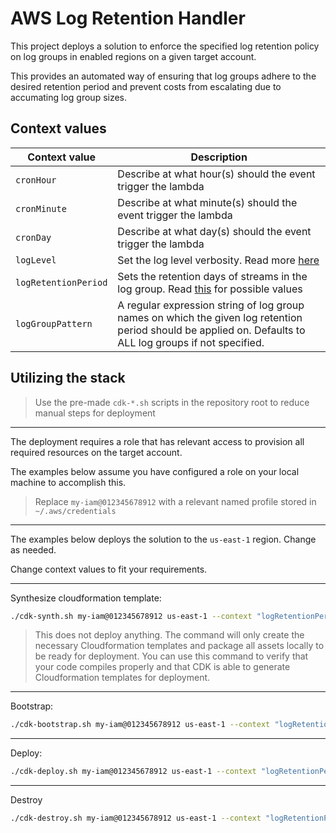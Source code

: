# AWS Log Retention Handler

This project deploys a solution to enforce the specified log retention policy on log groups in enabled regions on a given target account.

This provides an automated way of ensuring that log groups adhere to the desired retention period and prevent costs from escalating due to accumating log group sizes.

## Context values

| Context value        | Description                                                                                                                                                                       |
| -------------------- | --------------------------------------------------------------------------------------------------------------------------------------------------------------------------------- |
| `cronHour`           | Describe at what hour(s) should the event trigger the lambda                                                                                                                      |
| `cronMinute`         | Describe at what minute(s) should the event trigger the lambda                                                                                                                    |
| `cronDay`            | Describe at what day(s) should the event trigger the lambda                                                                                                                       |
| `logLevel`           | Set the log level verbosity. Read more [here](https://docs.powertools.aws.dev/lambda/typescript/latest/core/logger/#log-levels)                                                   |
| `logRetentionPeriod` | Sets the retention days of streams in the log group. Read [this](https://docs.aws.amazon.com/cdk/api/v2/docs/aws-cdk-lib.aws_logs.RetentionDays.html#members) for possible values |
| `logGroupPattern`    | A regular expression string of log group names on which the given log retention period should be applied on. Defaults to ALL log groups if not specified.                         |

## Utilizing the stack

> Use the pre-made `cdk-*.sh` scripts in the repository root to reduce manual steps for deployment

---

The deployment requires a role that has relevant access to provision all required resources on the target account.

The examples below assume you have configured a role on your local machine to accomplish this.

> Replace `my-iam@012345678912` with a relevant named profile stored in `~/.aws/credentials`

---

The examples below deploys the solution to the `us-east-1` region. Change as needed.

Change context values to fit your requirements.

---

Synthesize cloudformation template:

```bash
./cdk-synth.sh my-iam@012345678912 us-east-1 --context "logRetentionPeriod=ONE_DAY" --context "logGroupPattern=(\/aws\/lambda\/|API-Gateway-Execution).*"
```

> This does not deploy anything. The command will only create the necessary Cloudformation templates and package all assets locally to be ready for deployment. You can use this command to verify that your code compiles properly and that CDK is able to generate Cloudformation templates for deployment.

---

Bootstrap:

```bash
./cdk-bootstrap.sh my-iam@012345678912 us-east-1 --context "logRetentionPeriod=ONE_DAY" --context "logGroupPattern=(\/aws\/lambda\/|API-Gateway-Execution).*"
```

---

Deploy:

```bash
./cdk-deploy.sh my-iam@012345678912 us-east-1 --context "logRetentionPeriod=ONE_DAY" --context "logGroupPattern=(\/aws\/lambda\/|API-Gateway-Execution).*"
```

---

Destroy

```bash
./cdk-destroy.sh my-iam@012345678912 us-east-1 --context "logRetentionPeriod=ONE_DAY" --context "logGroupPattern=(\/aws\/lambda\/|API-Gateway-Execution).*"
```
